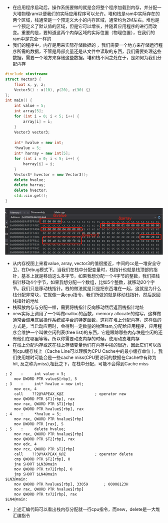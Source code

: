 - 在应用程序启动后，操作系统要做的就是会将整个程序加载到内存，并分配一大堆物理ram以便我们的实际应用程序可以允许。堆和栈是ram中实际存在的两个区域，栈通常是一个预定义大小的内存区域，通常约为2M左右。堆也是一个预定义了默认值的区域，但是它可以增长，并随着应用程序的进行而改变。重要的是，要知道这两个内存区域的实际位置（物理位置），在我们的ram中是完全一样的
- 我们的程序中，内存是用来实际存储数据的 ，我们需要一个地方来存储运行程序所需的数据，不管是局部变量还是从文件中读取的东西，我们需要处理这些数据，需要一个地方来存储这些数据。堆和栈不同之处在于，是如何为我们分配内存

```c++
#include <iostream>
struct Vector3 {
    float x, y, z;
    Vector3() : x(10), y(20), z(30) {}
};
int main() {
    int value = 5;
    int array[5];
    for (int i = 0; i < 5; i++) {
        array[i] = i;
    }
    Vector3 vector3;

    int* hvalue = new int;
    *hvalue = 5;
    int* harray = new int[5];
    for (int i = 0; i < 5; i++) {
        harray[i] = i;
    }
    Vector3* hvector = new Vector3();
    delete hvalue;
    delete harray;
    delete hvector;
    std::cin.get();
}
```

![](./images/stack-memory.jpg)

- 从内存视图上来看value, array, vector3的值很接近，中间的cc是一堆安全守卫，在Debug模式下。当我们在栈中分配变量时，栈指针也就是栈顶部的指针，基本上就是移动这么多字节，如果我想分配一个4字节的整数，我们把栈指针移动4个字节，如果我想分配一个数组，比如5个整数，就移动20个字节。我们只是移动栈指针。栈的做法就是只是把东西堆在一起，这就是为什么栈分配非常块，它就像一条cpu指令，我们所做的就是移动栈指针，然后返回栈指针的地址
- 栈释放内存与分配一样，需要将栈指针反向移动然后返回栈指针地址 
- new实际上调用了一个叫做malloc的函数，memory allocate的缩写，这样做通常会调用底层操作系统或平台的特定函数，这将在堆上分配内存，这样做的方式是，当启动应用时，会得到一定数量的物理ram,分配给应用程序，应用程序会维护一个叫做空闲列表(free list)的东西，它是跟踪哪些内存块是空闲的还有他们在哪里等等。所以你需要动态内存的时候，使用动态堆内存
- 在栈上分配内存或这在栈上存储变量他们在内存中挨的很近，因此它们可以放到cpu缓存线上（Cache Line可以理解为CPU Cache中的最小缓存单位 ）。我们使用堆时可能会是一些cache miss(CPU要访问的数据在Cache中有称为hit, 反之称为miss),相比之下，在栈中分配，可能不会得到Cache miss

```assembly
; 2    :     int value = 5;
	mov	DWORD PTR value$[rbp], 5
; 3    :     int* hvalue = new int;
	mov	ecx, 4
	call	??2@YAPEAX_K@Z				; operator new
	mov	QWORD PTR $T1[rbp], rax
	mov	rax, QWORD PTR $T1[rbp]
	mov	QWORD PTR hvalue$[rbp], rax
; 4    :     *hvalue = 5;
	mov	rax, QWORD PTR hvalue$[rbp]
	mov	DWORD PTR [rax], 5
; 5    :     delete hvalue;
	mov	rax, QWORD PTR hvalue$[rbp]
	mov	QWORD PTR $T2[rbp], rax
	mov	edx, 4
	mov	rcx, QWORD PTR $T2[rbp]
	call	??3@YAXPEAX_K@Z				; operator delete
	cmp	QWORD PTR $T2[rbp], 0
	jne	SHORT $LN3@main
	mov	QWORD PTR tv72[rbp], 0
	jmp	SHORT $LN4@main
$LN3@main:
	mov	QWORD PTR hvalue$[rbp], 33059		; 00008123H
	mov	rax, QWORD PTR hvalue$[rbp]
	mov	QWORD PTR tv72[rbp], rax
$LN4@main:
```

- 上述汇编代码可以看出栈内存分配就一行cpu指令，而new，delete是一大堆汇编指令